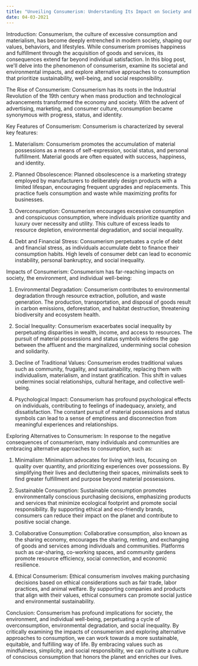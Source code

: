 ```yaml
---
title: "Unveiling Consumerism: Understanding Its Impact on Society and the Environment"
date: 04-03-2021
---
```


Introduction:
Consumerism, the culture of excessive consumption and materialism, has become deeply entrenched in modern society, shaping our values, behaviors, and lifestyles. While consumerism promises happiness and fulfillment through the acquisition of goods and services, its consequences extend far beyond individual satisfaction. In this blog post, we'll delve into the phenomenon of consumerism, examine its societal and environmental impacts, and explore alternative approaches to consumption that prioritize sustainability, well-being, and social responsibility.

The Rise of Consumerism:
Consumerism has its roots in the Industrial Revolution of the 19th century when mass production and technological advancements transformed the economy and society. With the advent of advertising, marketing, and consumer culture, consumption became synonymous with progress, status, and identity.

Key Features of Consumerism:
Consumerism is characterized by several key features:

1. Materialism: Consumerism promotes the accumulation of material possessions as a means of self-expression, social status, and personal fulfillment. Material goods are often equated with success, happiness, and identity.

2. Planned Obsolescence: Planned obsolescence is a marketing strategy employed by manufacturers to deliberately design products with a limited lifespan, encouraging frequent upgrades and replacements. This practice fuels consumption and waste while maximizing profits for businesses.

3. Overconsumption: Consumerism encourages excessive consumption and conspicuous consumption, where individuals prioritize quantity and luxury over necessity and utility. This culture of excess leads to resource depletion, environmental degradation, and social inequality.

4. Debt and Financial Stress: Consumerism perpetuates a cycle of debt and financial stress, as individuals accumulate debt to finance their consumption habits. High levels of consumer debt can lead to economic instability, personal bankruptcy, and social inequality.

Impacts of Consumerism:
Consumerism has far-reaching impacts on society, the environment, and individual well-being:

1. Environmental Degradation: Consumerism contributes to environmental degradation through resource extraction, pollution, and waste generation. The production, transportation, and disposal of goods result in carbon emissions, deforestation, and habitat destruction, threatening biodiversity and ecosystem health.

2. Social Inequality: Consumerism exacerbates social inequality by perpetuating disparities in wealth, income, and access to resources. The pursuit of material possessions and status symbols widens the gap between the affluent and the marginalized, undermining social cohesion and solidarity.

3. Decline of Traditional Values: Consumerism erodes traditional values such as community, frugality, and sustainability, replacing them with individualism, materialism, and instant gratification. This shift in values undermines social relationships, cultural heritage, and collective well-being.

4. Psychological Impact: Consumerism has profound psychological effects on individuals, contributing to feelings of inadequacy, anxiety, and dissatisfaction. The constant pursuit of material possessions and status symbols can lead to a sense of emptiness and disconnection from meaningful experiences and relationships.

Exploring Alternatives to Consumerism:
In response to the negative consequences of consumerism, many individuals and communities are embracing alternative approaches to consumption, such as:

1. Minimalism: Minimalism advocates for living with less, focusing on quality over quantity, and prioritizing experiences over possessions. By simplifying their lives and decluttering their spaces, minimalists seek to find greater fulfillment and purpose beyond material possessions.

2. Sustainable Consumption: Sustainable consumption promotes environmentally conscious purchasing decisions, emphasizing products and services that minimize ecological footprint and promote social responsibility. By supporting ethical and eco-friendly brands, consumers can reduce their impact on the planet and contribute to positive social change.

3. Collaborative Consumption: Collaborative consumption, also known as the sharing economy, encourages the sharing, renting, and exchanging of goods and services among individuals and communities. Platforms such as car-sharing, co-working spaces, and community gardens promote resource efficiency, social connection, and economic resilience.

4. Ethical Consumerism: Ethical consumerism involves making purchasing decisions based on ethical considerations such as fair trade, labor practices, and animal welfare. By supporting companies and products that align with their values, ethical consumers can promote social justice and environmental sustainability.

Conclusion:
Consumerism has profound implications for society, the environment, and individual well-being, perpetuating a cycle of overconsumption, environmental degradation, and social inequality. By critically examining the impacts of consumerism and exploring alternative approaches to consumption, we can work towards a more sustainable, equitable, and fulfilling way of life. By embracing values such as mindfulness, simplicity, and social responsibility, we can cultivate a culture of conscious consumption that honors the planet and enriches our lives.
